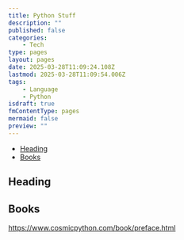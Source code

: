 ```yaml
---
title: Python Stuff
description: ""
published: false
categories:
    - Tech
type: pages
layout: pages
date: 2025-03-28T11:09:24.108Z
lastmod: 2025-03-28T11:09:54.006Z
tags:
    - Language
    - Python
isdraft: true
fmContentType: pages
mermaid: false
preview: ""
---
```


<!--- cSpell:disable --->
* [Heading](#heading)
* [Books](#books)
<!--- cSpell:enable --->

## Heading

## Books

<https://www.cosmicpython.com/book/preface.html>

<!-- cSpell:ignore toolname -->
<!--
## toolname

### toolname Commands

### toolname Notes

### toolname References

<>
-->

